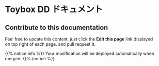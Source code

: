 # Toybox DD ドキュメント

## Contribute to this documentation

Feel free to update this content, just click the **Edit this page** link displayed on top right of each page. and pull request it.

{{% notice info %}}
Your modification will be deployed automatically when merged.
{{% /notice %}}